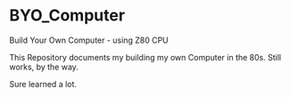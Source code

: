 # BYO_Computer
Build Your Own Computer - using Z80 CPU

This Repository documents my building my own Computer in the 80s.
Still works, by the way.

Sure learned a lot.
